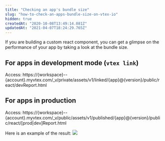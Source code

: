 ```yaml
---
title: "Checking an app's bundle size"
slug: "how-to-check-an-apps-bundle-size-on-vtex-io"
hidden: true
createdAt: "2020-10-08T13:49:14.081Z"
updatedAt: "2021-04-07T18:24:29.765Z"
---
```

If you are building a custom react component, you can get a glimpse on the performance of your app by taking a look at the bundle size. 

## For apps in development mode (`vtex link`)
Access: https://{workspace}--{account}.myvtex.com/_v/private/assets/v1/linked/{app}@{version}/public/react/devReport.html

## For apps in production
Access: https://{workspace}--{account}.myvtex.com/_v/public/assets/v1/published/{app}@{version}/public/react/[prod|dev]Report.html

Here is an example of the result:
![](https://raw.githubusercontent.com/vtexdocs/dev-portal-content/main/images/how-to-check-an-apps-bundle-size-on-vtex-io-0.png)